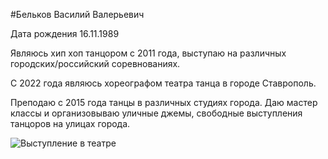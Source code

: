 #Бельков Василий Валерьевич

Дата рождения 16.11.1989

Являюсь хип хоп танцором с 2011 года, выступаю на различных городских/российский соревнованиях.

С 2022 года являюсь хореографом театра танца в городе Ставрополь. 

Преподаю с 2015 года танцы в различных студиях города. Даю мастер классы и организовываю уличные джемы, свободные выступления танцоров на улицах  города.

<image src="/IMAGES/picture.jpg" alt="Выступление в театре">

